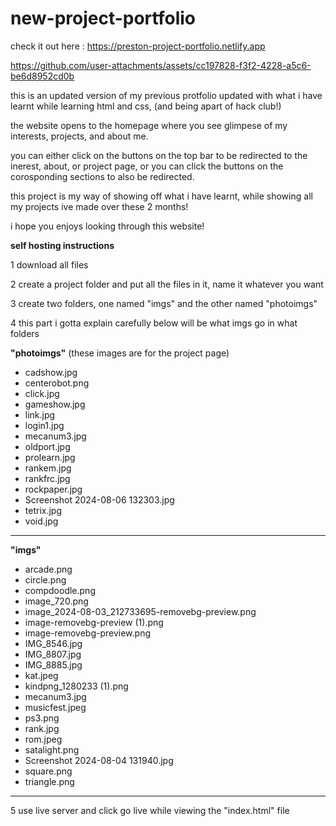 # new-project-portfolio

check it out here : https://preston-project-portfolio.netlify.app

https://github.com/user-attachments/assets/cc197828-f3f2-4228-a5c6-be6d8952cd0b

this is an updated version of my previous protfolio updated with what i have learnt while learning html and css, (and being apart of hack club!)

the website opens to the homepage where you see glimpese of my interests, projects, and about me. 

you can either click on the buttons on the top bar to be redirected to the inerest, about, or project page, or you can click the buttons on the corosponding sections to also be redirected.

this project is my way of showing off what i have learnt, while showing all my projects ive made over these 2 months!

i hope you enjoys looking through this website!

**self hosting instructions**

1 download all files

2 create a project folder and put all the files in it, name it whatever you want

3 create two folders, one named "imgs" and the other named "photoimgs" 

4 this part i gotta explain carefully below will be what imgs go in what folders 

**"photoimgs"** (these images are for the project page)

* cadshow.jpg
* centerobot.png
* click.jpg
* gameshow.jpg
* link.jpg
* login1.jpg
* mecanum3.jpg
* oldport.jpg
* prolearn.jpg
* rankem.jpg
* rankfrc.jpg
* rockpaper.jpg
* Screenshot 2024-08-06 132303.jpg
* tetrix.jpg
* void.jpg
--------------------------------------

**"imgs"**

* arcade.png
* circle.png
* compdoodle.png
* image_720.png
* image_2024-08-03_212733695-removebg-preview.png
* image-removebg-preview (1).png
* image-removebg-preview.png
* IMG_8546.jpg
* IMG_8807.jpg
* IMG_8885.jpg
* kat.jpeg
* kindpng_1280233 (1).png
* mecanum3.jpg
* musicfest.jpeg
* ps3.png
* rank.jpg
* rom.jpeg
* satalight.png
* Screenshot 2024-08-04 131940.jpg
* square.png
* triangle.png

-------------------------------------

5 use live server and click go live while viewing the "index.html" file























